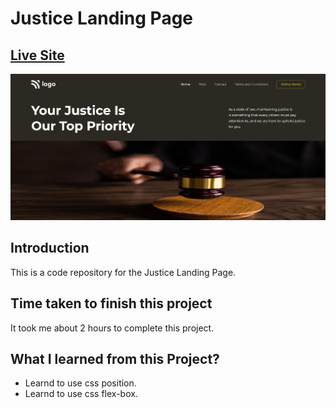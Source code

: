 # Justice Landing Page

## [Live Site](https://justice-landing-page.netlify.app/)

![Live-site-screenshot](assets/Project-3.png)

## Introduction

This is a code repository for the Justice Landing Page.

## Time taken to finish this project

It took me about 2 hours to complete this project.

## What I learned from this Project?

- Learnd to use css position.
- Learnd to use css flex-box.
